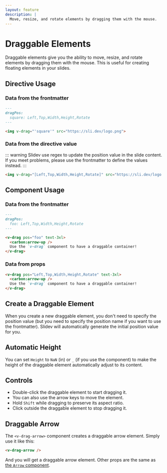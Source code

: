 ```yaml
---
layout: feature
description: |
  Move, resize, and rotate elements by dragging them with the mouse.
---
```


# Draggable Elements

Draggable elements give you the ability to move, resize, and rotate elements by dragging them with the mouse. This is useful for creating floating elements in your slides.

## Directive Usage

### Data from the frontmatter

```md
---
dragPos:
  square: Left,Top,Width,Height,Rotate
---

<img v-drag="'square'" src="https://sli.dev/logo.png">
```

### Data from the directive value

::: warning
Slidev use regex to update the position value in the slide content. If you meet problems, please use the frontmatter to define the values instead.
:::

```md
<img v-drag="[Left,Top,Width,Height,Rotate]" src="https://sli.dev/logo.png">
```

## Component Usage

### Data from the frontmatter

```md
---
dragPos:
  foo: Left,Top,Width,Height,Rotate
---

<v-drag pos="foo" text-3xl>
  <carbon:arrow-up />
  Use the `v-drag` component to have a draggable container!
</v-drag>
```

### Data from props

```md
<v-drag pos="Left,Top,Width,Height,Rotate" text-3xl>
  <carbon:arrow-up />
  Use the `v-drag` component to have a draggable container!
</v-drag>
```

## Create a Draggable Element

When you create a new draggable element, you don't need to specify the position value (but you need to specify the position name if you want to use the frontmatter). Slidev will automatically generate the initial position value for you.

## Automatic Height

You can set `Height` to `NaN` (in) or `_` (if you use the component) to make the height of the draggable element automatically adjust to its content.

## Controls

- Double-click the draggable element to start dragging it.
- You can also use the arrow keys to move the element.
- Hold `Shift` while dragging to preserve its aspect ratio.
- Click outside the draggable element to stop dragging it.

## Draggable Arrow

The `<v-drag-arrow>` component creates a draggable arrow element. Simply use it like this:

```md
<v-drag-arrow />
```

And you will get a draggable arrow element. Other props are the same as [the `Arrow` component](/builtin/components#arrow).
